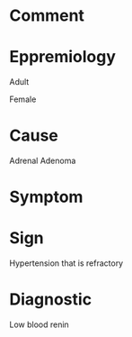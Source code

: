 # Comment

# Eppremiology

Adult

Female

# Cause

Adrenal Adenoma

# Symptom

# Sign

Hypertension that is refractory

# Diagnostic

Low blood renin
